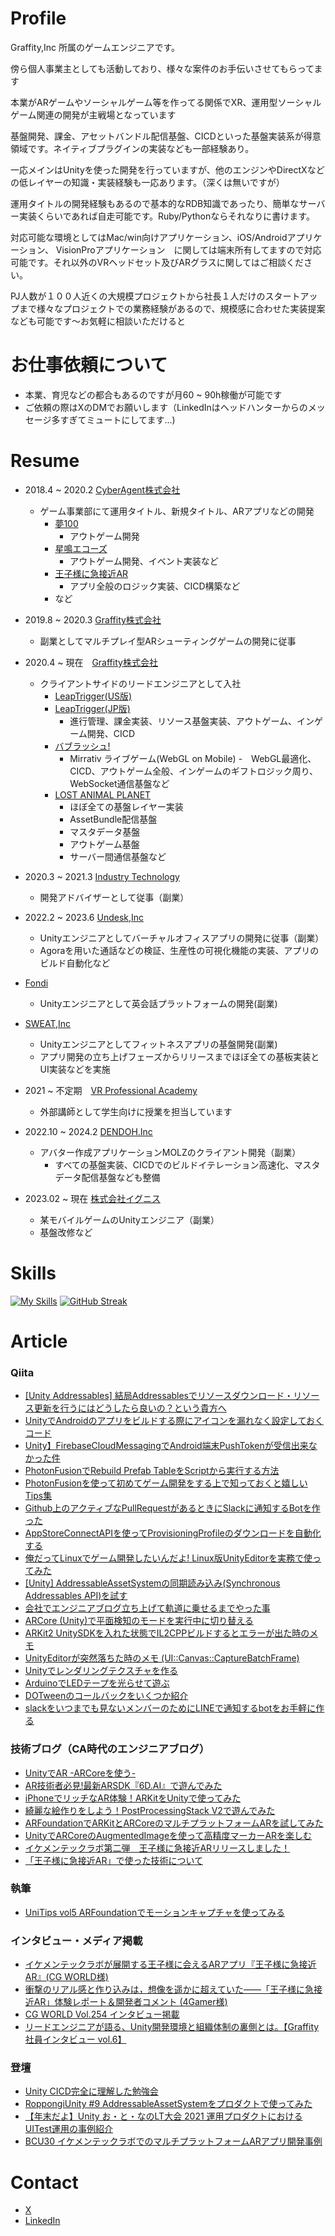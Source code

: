 # Profile
Graffity,Inc 所属のゲームエンジニアです。

傍ら個人事業主としても活動しており、様々な案件のお手伝いさせてもらってます

本業がARゲームやソーシャルゲーム等を作ってる関係でXR、運用型ソーシャルゲーム関連の開発が主戦場となっています

基盤開発、課金、アセットバンドル配信基盤、CICDといった基盤実装系が得意領域です。ネイティブプラグインの実装なども一部経験あり。

一応メインはUnityを使った開発を行っていますが、他のエンジンやDirectXなどの低レイヤーの知識・実装経験も一応あります。（深くは無いですが）

運用タイトルの開発経験もあるので基本的なRDB知識であったり、簡単なサーバー実装くらいであれば自走可能です。Ruby/Pythonならそれなりに書けます。

対応可能な環境としてはMac/win向けアプリケーション、iOS/Androidアプリケーション、 VisionProアプリケーション　に関しては端末所有してますので対応可能です。それ以外のVRヘッドセット及びARグラスに関してはご相談ください。

PJ人数が１００人近くの大規模プロジェクトから社長１人だけのスタートアップまで様々なプロジェクトでの業務経験があるので、規模感に合わせた実装提案なども可能です〜お気軽に相談いただけると

# お仕事依頼について
- 本業、育児などの都合もあるのですが月60 ~ 90h稼働が可能です
- ご依頼の際はXのDMでお願いします（LinkedInはヘッドハンターからのメッセージ多すぎてミュートにしてます...)


# Resume
- 2018.4 ~ 2020.2 [CyberAgent株式会社](https://www.cyberagent.co.jp/)
  - ゲーム事業部にて運用タイトル、新規タイトル、ARアプリなどの開発
    - [夢100](https://www.yume-100.com/)
      - アウトゲーム開発
    - [星鳴エコーズ](https://www.hoshinari.jp/)
      - アウトゲーム開発、イベント実装など  
    - [王子様に急接近AR](https://cgworld.jp/feature/201909-254-gcrest.html)
      - アプリ全般のロジック実装、CICD構築など
    - など
    
- 2019.8 ~ 2020.3 [Graffity株式会社](https://graffity.jp/)
  - 副業としてマルチプレイ型ARシューティングゲームの開発に従事
- 2020.4 ~ 現在　[Graffity株式会社](https://graffity.jp/)
  - クライアントサイドのリードエンジニアとして入社
    - [LeapTrigger(US版)](https://leaptrigger.com/jp)
    - [LeapTrigger(JP版)](https://leaptrigger.com/jp)
      - 進行管理、課金実装、リソース基盤実装、アウトゲーム、インゲーム開発、CICD
    - [バブラッシュ!](https://twitter.com/mirrativ_jp/status/1579033952685158402)
      - Mirrativ ライブゲーム(WebGL on Mobile)
      -　WebGL最適化、CICD、アウトゲーム全般、インゲームのギフトロジック周り、WebSocket通信基盤など
    - [LOST ANIMAL PLANET](https://xrcity.docomo.ne.jp/contents/lostanimalplanet/)
      - ほぼ全ての基盤レイヤー実装
      - AssetBundle配信基盤
      - マスタデータ基盤
      - アウトゲーム基盤
      - サーバー間通信基盤など
- 2020.3 ~ 2021.3 [Industry Technology](https://industrytechnology.co/)
  - 開発アドバイザーとして従事（副業）
- 2022.2 ~ 2023.6 [Undesk,Inc](https://undesk.space/)
  - Unityエンジニアとしてバーチャルオフィスアプリの開発に従事（副業）
  - Agoraを用いた通話などの検証、生産性の可視化機能の実装、アプリのビルド自動化など
- [Fondi](https://www.fondi.fun/top/ja)
  - Unityエンジニアとして英会話プラットフォームの開発(副業)
- [SWEAT,Inc](https://thesweat.jp/)
  - Unityエンジニアとしてフィットネスアプリの基盤開発(副業)
  - アプリ開発の立ち上げフェーズからリリースまでほぼ全ての基板実装とUI実装などを実施
- 2021 ~ 不定期　[VR Professional Academy](https://vracademy.jp/)
  - 外部講師として学生向けに授業を担当しています
- 2022.10 ~ 2024.2 [DENDOH.Inc](https://dendoh.notion.site/DENDOH-9dc0aa38dd8f4c33b7adc0fa97a6bd80)
  - アバター作成アプリケーションMOLZのクライアント開発（副業）
    - すべての基盤実装、CICDでのビルドイテレーション高速化、マスタデータ配信基盤なども整備
- 2023.02 ~ 現在 [株式会社イグニス](https://1923.co.jp/)
  - 某モバイルゲームのUnityエンジニア（副業）
  - 基盤改修など

# Skills
[![My Skills](https://skillicons.dev/icons?i=unity,androidstudio,arduino,aws,bash,c,cs,cpp,ruby,py,coffeescript,docker,firebase,git,github,gitlab,idea,jenkins,js,linux,raspberrypi,swift,vim,visualstudio,vscode&perline=11)](https://skillicons.dev)
[![GitHub Streak](http://github-readme-streak-stats.herokuapp.com?user=azukizuki&theme=dark&date_format=M%20j%5B%2C%20Y%5D)](https://git.io/streak-stats)

# Article

### Qiita
- [[Unity Addressables] 結局Addressablesでリソースダウンロード・リソース更新を行うにはどうしたら良いの？という貴方へ](https://qiita.com/AzuQiita/items/e00c5fbb0711c01d8ed6)
- [UnityでAndroidのアプリをビルドする際にアイコンを漏れなく設定しておくコード](https://qiita.com/AzuQiita/items/354b40e2d32210474b82)
- [Unity】FirebaseCloudMessagingでAndroid端末PushTokenが受信出来なかった件](https://qiita.com/AzuQiita/items/e0c9c8bdb47c6f4525fa)
- [PhotonFusionでRebuild Prefab TableをScriptから実行する方法](https://qiita.com/AzuQiita/items/50d220afdaa46343ccf5)
- [PhotonFusionを使って初めてゲーム開発をする上で知っておくと嬉しいTips集](https://qiita.com/AzuQiita/items/c6ca7c372e53c8435753)
- [Github上のアクティブなPullRequestがあるときにSlackに通知するBotを作った](https://qiita.com/AzuQiita/items/80f8c5a97791ade3c12f)
- [AppStoreConnectAPIを使ってProvisioningProfileのダウンロードを自動化する](https://qiita.com/AzuQiita/items/cc94f14a69215d15262c)
- [俺だってLinuxでゲーム開発したいんだよ! Linux版UnityEditorを実務で使ってみた](https://qiita.com/AzuQiita/items/16ae1154e99c27731cb7)
- [[Unity] AddressableAssetSystemの同期読み込み(Synchronous Addressables API)を試す](https://qiita.com/AzuQiita/items/a1192e5bd8987493af17)
- [会社でエンジニアブログ立ち上げて軌道に乗せるまでやった事](https://qiita.com/AzuQiita/items/437da484d43558b7ee4e)
- [ARCore (Unity)で平面検知のモードを実行中に切り替える](https://qiita.com/AzuQiita/items/5cce17def077e0720999)
- [ARKit2 UnitySDKを入れた状態でIL2CPPビルドするとエラーが出た時のメモ](https://qiita.com/AzuQiita/items/47947135c2e8f43d7b5e)
- [UnityEditorが突然落ちた時のメモ (UI::Canvas::CaptureBatchFrame)](https://qiita.com/AzuQiita/items/5dde21010d2aec246f83)
- [Unityでレンダリングテクスチャを作る](https://qiita.com/AzuQiita/items/2cfae892f12582a0acef)
- [ArduinoでLEDテープを光らせて遊ぶ](https://qiita.com/AzuQiita/items/5fc019dd6683150ee4b4)
- [DOTweenのコールバックをいくつか紹介](https://qiita.com/AzuQiita/items/822e382473e6c0db8237)
- [slackをいつまでも見ないメンバーのためにLINEで通知するbotをお手軽に作る](https://qiita.com/AzuQiita/items/35f43b8a5609f037bbef)

### 技術ブログ（CA時代のエンジニアブログ）
- [UnityでAR -ARCoreを使う-](https://blog.gcrest.com/archives/128)
- [AR技術者必見!最新ARSDK『6D.AI』で遊んでみた
](https://blog.gcrest.com/archives/328)
- [iPhoneでリッチなAR体験！ARKitをUnityで使ってみた
](https://blog.gcrest.com/archives/600)
- [綺麗な絵作りをしよう！PostProcessingStack V2で遊んでみた
](https://blog.gcrest.com/archives/913)
- [ARFoundationでARKitとARCoreのマルチプラットフォームARを試してみた
](https://blog.gcrest.com/archives/1046)
- [UnityでARCoreのAugmentedImageを使って高精度マーカーARを楽しむ
](https://blog.gcrest.com/archives/1013)
- [イケメンテックラボ第二弾　王子様に急接近ARリリースしました！
](https://blog.gcrest.com/archives/1126)
- [「王子様に急接近AR」で使った技術について
](https://blog.gcrest.com/archives/1172)

### 執筆
- [UniTips vol5 ARFoundationでモーションキャプチャを使ってみる](https://creator.game.cyberagent.co.jp/?p=6880)

### インタビュー・メディア掲載
- [イケメンテックラボが展開する王子様に会えるARアプリ『王子様に急接近AR』(CG WORLD様)](https://cgworld.jp/feature/201909-254-gcrest.html)
- [衝撃のリアル感と作り込みは，想像を遥かに超えていた――「王子様に急接近AR」体験レポート＆開発者コメント (4Gamer様)](https://www.4gamer.net/games/470/G047069/20190711065/)
- [CG WORLD Vol.254 インタビュー掲載](https://cgworld.jp/magazine/cgw254.html)
- [リードエンジニアが語る、Unity開発環境と組織体制の裏側とは。【Graffity 社員インタビュー vol.6】](https://note.com/graffity/n/nc306ad544b12)

### 登壇
- [Unity CICD完全に理解した勉強会](https://unity-fully-understood.connpass.com/event/324346/)
- [RoppongiUnity #9  AddressableAssetSystemをプロダクトで使ってみた](https://speakerdeck.com/azukizuki/roppongi-dot-unity-number-9-addressableassetsystemwopurodakutodeshi-tutemita)
- [【年末だよ】Unity お・と・なのLT大会 2021 運用プロダクトにおけるUITest運用の事例紹介](https://learning.unity3d.jp/8174/)
- [BCU30 イケメンテックラボでのマルチプラットフォームARアプリ開発事例
](https://bcu30.jp/2019/booth/gcrest/)


# Contact
- [ X ](https://twitter.com/Azukiidx)
- [LinkedIn](https://www.linkedin.com/in/kazuaki-terabayashi-2a99ba184/)
